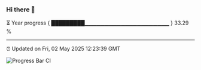 ### Hi there 👋

⏳ Year progress { █████████▁▁▁▁▁▁▁▁▁▁▁▁▁▁▁▁▁▁▁▁▁ } 33.29 %

---

⏰ Updated on Fri, 02 May 2025 12:23:39 GMT

![Progress Bar CI](https://github.com/code-lakshay/GitHub-Actions-Demo/workflows/Progress%20Bar%20CI/badge.svg)
